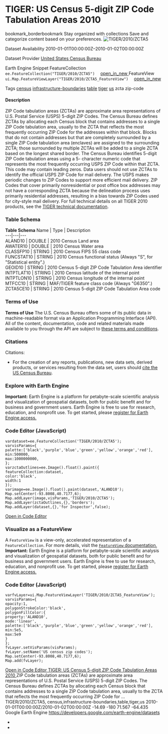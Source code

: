  
#  TIGER: US Census 5-digit ZIP Code Tabulation Areas 2010 
bookmark_borderbookmark Stay organized with collections  Save and categorize content based on your preferences. 
![TIGER/2010/ZCTA5](https://developers.google.com/earth-engine/datasets/images/TIGER/TIGER_2010_ZCTA5_sample.png) 

Dataset Availability
    2010-01-01T00:00:00Z–2010-01-02T00:00:00Z 

Dataset Provider
     [ United States Census Bureau ](https://www.census.gov/programs-surveys/geography/guidance/tiger-data-products-guide.html) 

Earth Engine Snippet
     FeatureCollection `    ee.FeatureCollection("TIGER/2010/ZCTA5")   ` [ open_in_new ](https://code.earthengine.google.com/?scriptPath=Examples:Datasets/TIGER/TIGER_2010_ZCTA5)      FeatureView  `    ui.Map.FeatureViewLayer("TIGER/2010/ZCTA5_FeatureView")   ` [ open_in_new ](https://code.earthengine.google.com/?scriptPath=Examples:Datasets/TIGER/TIGER_2010_ZCTA5_FeatureView) 

Tags
     [census](https://developers.google.com/earth-engine/datasets/tags/census) [infrastructure-boundaries](https://developers.google.com/earth-engine/datasets/tags/infrastructure-boundaries) [table](https://developers.google.com/earth-engine/datasets/tags/table) [tiger](https://developers.google.com/earth-engine/datasets/tags/tiger) [us](https://developers.google.com/earth-engine/datasets/tags/us)
zcta
zip-code
#### Description
ZIP Code tabulation areas (ZCTAs) are approximate area representations of U.S. Postal Service (USPS) 5-digit ZIP Codes. The Census Bureau defines ZCTAs by allocating each Census block that contains addresses to a single ZIP Code tabulation area, usually to the ZCTA that reflects the most frequently occurring ZIP Code for the addresses within that block. Blocks that do not contain addresses but that are completely surrounded by a single ZIP Code tabulation area (enclaves) are assigned to the surrounding ZCTA; those surrounded by multiple ZCTAs will be added to a single ZCTA based on the longest shared border.
The Census Bureau identifies 5-digit ZIP Code tabulation areas using a 5- character numeric code that represents the most frequently occurring USPS ZIP Code within that ZCTA. This code may contain leading zeros.
Data users should not use ZCTAs to identify the official USPS ZIP Code for mail delivery. The USPS makes periodic changes to ZIP Codes to support more efficient mail delivery. ZIP Codes that cover primarily nonresidential or post office box addresses may not have a corresponding ZCTA because the delineation process uses primarily residential addresses, resulting in a bias towards ZIP Codes used for city-style mail delivery.
For full technical details on all TIGER 2010 products, see the [TIGER technical documentation](https://www2.census.gov/geo/pdfs/maps-data/data/tiger/tgrshp2010/TGRSHP10SF1.pdf).
### Table Schema
**Table Schema**
Name | Type | Description  
---|---|---  
ALAND10 | DOUBLE | 2010 Census Land area  
AWATER10 | DOUBLE | 2010 Census Water area  
CLASSFP10 | STRING | 2010 Census FIPS 55 class code  
FUNCSTAT10 | STRING | 2010 Census functional status (Always "S", for "Statistical entity".)  
GEOID10 | STRING | 2010 Census 5-digit ZIP Code Tabulation Area identifier  
INTPTLAT10 | STRING | 2010 Census latitude of the internal point  
INTPTLON10 | STRING | 2010 Census longitude of the internal point  
MTFCC10 | STRING | MAF/TIGER feature class code (Always "G6350".)  
ZCTA5CE10 | STRING | 2010 Census 5-digit ZIP Code Tabulation Area code  
### Terms of Use
**Terms of Use**
The U.S. Census Bureau offers some of its public data in machine-readable format via an Application Programming Interface (API). All of the content, documentation, code and related materials made available to you through the API are subject to [these terms and conditions](https://www.census.gov/data/developers/about/terms-of-service.html).
### Citations
Citations:
  * For the creation of any reports, publications, new data sets, derived products, or services resulting from the data set, users should [cite the US Census Bureau](https://www.census.gov/about/policies/citation.html).


### Explore with Earth Engine
**Important:** Earth Engine is a platform for petabyte-scale scientific analysis and visualization of geospatial datasets, both for public benefit and for business and government users. Earth Engine is free to use for research, education, and nonprofit use. To get started, please [register for Earth Engine access.](https://console.cloud.google.com/earth-engine)
### Code Editor (JavaScript)
```
vardataset=ee.FeatureCollection('TIGER/2010/ZCTA5');
varvisParams={
palette:['black','purple','blue','green','yellow','orange','red'],
min:500000,
max:1000000000,
};
varzctaOutlines=ee.Image().float().paint({
featureCollection:dataset,
color:'black',
width:1
});
varimage=ee.Image().float().paint(dataset,'ALAND10');
Map.setCenter(-93.8008,40.7177,6);
Map.addLayer(image,visParams,'TIGER/2010/ZCTA5');
Map.addLayer(zctaOutlines,{},'borders');
Map.addLayer(dataset,{},'for Inspector',false);
```
[ Open in Code Editor ](https://code.earthengine.google.com/?scriptPath=Examples:Datasets/TIGER/TIGER_2010_ZCTA5)
### Visualize as a FeatureView
A `FeatureView` is a view-only, accelerated representation of a `FeatureCollection`. For more details, visit the [ `FeatureView` documentation. ](https://developers.google.com/earth-engine/guides/featureview_overview)
**Important:** Earth Engine is a platform for petabyte-scale scientific analysis and visualization of geospatial datasets, both for public benefit and for business and government users. Earth Engine is free to use for research, education, and nonprofit use. To get started, please [register for Earth Engine access.](https://console.cloud.google.com/earth-engine)
### Code Editor (JavaScript)
```
varfvLayer=ui.Map.FeatureViewLayer('TIGER/2010/ZCTA5_FeatureView');
varvisParams={
opacity:1,
polygonStrokeColor:'black',
polygonFillColor:{
property:'ALAND10',
mode:'linear',
palette:['black','purple','blue','green','yellow','orange','red'],
min:5e5,
max:5e9
}
};
fvLayer.setVisParams(visParams);
fvLayer.setName('US census zip codes');
Map.setCenter(-93.8008,40.7177,6);
Map.add(fvLayer);
```
[ Open in Code Editor ](https://code.earthengine.google.com/?scriptPath=Examples:Datasets/TIGER/TIGER_2010_ZCTA5_FeatureView)
[ TIGER: US Census 5-digit ZIP Code Tabulation Areas 2010 ](https://developers.google.com/earth-engine/datasets/catalog/TIGER_2010_ZCTA5)
ZIP Code tabulation areas (ZCTAs) are approximate area representations of U.S. Postal Service (USPS) 5-digit ZIP Codes. The Census Bureau defines ZCTAs by allocating each Census block that contains addresses to a single ZIP Code tabulation area, usually to the ZCTA that reflects the most frequently occurring ZIP Code for …
TIGER/2010/ZCTA5, census,infrastructure-boundaries,table,tiger,us 
2010-01-01T00:00:00Z/2010-01-02T00:00:00Z
-14.69 -180 71.567 -64.435 
Google Earth Engine
https://developers.google.com/earth-engine/datasets
  * [ ](https://doi.org/https://www.census.gov/programs-surveys/geography/guidance/tiger-data-products-guide.html)
  * [ ](https://doi.org/https://developers.google.com/earth-engine/datasets/catalog/TIGER_2010_ZCTA5)


